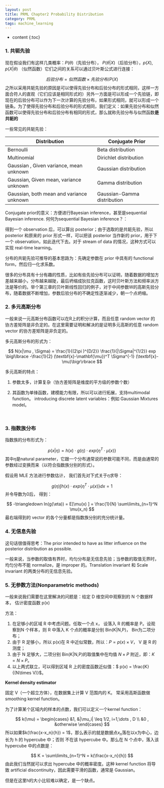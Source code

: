 ```yaml
---
layout: post
title: PRML Chapter2 Probability Distribution
category: PRML
tags: machine_learning
---
```


* content
{:toc}
### 1. 共轭先验

现在假设我们有这样几类概率：$P(\theta)$（先验分布）， $P(\theta|X)$（后验分布），$p(X), p(X|\theta)$ （似然函数）它们之间的关系可以通过贝叶斯公式进行连接： 


$$
后验分布 = 似然函数\times 先验分布/ P(X)
$$
之所以采用共轭先验的原因是可以使得先验分布和后验分布的形式相同，这样一方面合符人的直观（它们应该是相同形式的）另外一方面是可以形成一个先验链，即现在的后验分布可以作为下一次计算的先验分布，如果形式相同，就可以形成一个链条。为了使得先验分布和后验分布的形式相同，我们定义：如果先验分布和似然函数可以使得先验分布和后验分布有相同的形式，那么就称先验分布与似然函数**是共轭的**

一些常见的共轭先验：

| Distribution                             | Conjugate Prior             |
| ---------------------------------------- | --------------------------- |
| Bernoulli                                | Beta distribution           |
| Multinomial                              | Dirichlet distribution      |
| Gaussian , Given variance, mean unknown  | Gaussian distribution       |
| Gaussian, Given mean, variance unknown   | Gamma distribution          |
| Gaussian, both mean and variance unknown | Gaussian-Gamma distribution |

Conjugate prior的意义：方便进行Bayesian inference，甚至是sequential Bayesian inference. 何何为sequential Bayesian inference？：

得到一个 observation 后，可以算出 posterior；由于选取的是共轭先验，所以 posterior 和原来的 prior 形式一样，可以把该 posterior 当作新的 prior，用于下一个 observation，如此迭代下去。对于 stream of data 的情况，这种方式可以实现 real-time learning。

分布的共轭先验可推导的基本思路为：先确定参数在 prior 中具有的 functional form，然后归一化求系数。

很多的分布具有十分有趣的性质，比如有些先验分布可以证明，随着数据的增加方差越来越小，分布越来越陡，最后坍缩成狄拉克函数，这时贝叶斯方法和频率派方法是等价的。举个第三章的贝叶斯线性回归的例子，对于中间参数W的高斯先验分布，随着数据不断增加，参数后验分布的不确定性逐渐减少，朝一个点坍缩。



### 2. 多元高斯分布

一般来说一元高斯分布函数可以在R上的积分计算，而且任意 random vector 的协方差矩阵是非负定的。在这里需要证明和解决的是证明多元高斯的任意 random vector 的协方差矩阵是非负定的。

多元高斯分布的形式为：


$$
N(x|\mu , \Sigma) = \frac{1}{(2\pi )^{D/2}} \frac{1}{|\Sigma|^{1/2}} exp \bigl\lbrace -\frac{1}{2} (\textbf{x}-\mathbf{\mu})^T \Sigma^{-1} (\textbf{x}- \mu)\bigr\rbrace
$$


多元高斯的特点：

1. 参数太多，计算复杂（协方差矩阵是维度的平方级的参数个数）

2. 其函数为单锋函数，建模能力有限，所以可以进行拓展，支持multimodal function。 introducing discrete latent variables：例如 Gaussian Mixtures model。

   ​

### 3. 指数族分布

指数族的分布形式为：


$$
p(x|\eta) = h(x)\cdot g(\eta) \cdot exp\{ \eta^T \cdot \mu(x) \}
$$
其中$\eta$是natural parameter，它跟一个分布通常说的参数可能不同，而是由通常的参数经过变换而来（以符合指数族分别的形式）。

假设用 MLE 方法进行参数估计， 我们首先对下式关于$\eta$求导：


$$
g(\eta) \int h(x) \cdot exp\{  \eta^T \cdot \mu(x)\} dx = 1
$$
并令导数为0后， 得到：


$$
-\triangledown ln(g(\eta)) = E[\mu(x) ] = \frac{1}{N} \sum\limits_{n=1}^N \mu(x_n)
$$
最右端得到的 vector 的各个分量都是指数族分别的充分统计量。



### 4. 无信息先验

这句话很值得思考：The prior intended to have as litter influence on the posterior distribution as possible.

一般来说，当参数的取值有界时，均匀分布是无信息先验；当参数的取值无界时，均匀分布不能 normalize，是 improper 的。Translation invariant 和 Scale invariant 的两类分布的无信息先验。



### 5. 无参数方法(Nonparametric methods)

一般来说我们需要在这里解决的问题是：给定 D 维空间中观察到的 N 个数据样本， 估计密度函数 p(x) 

方法：

1. 在足够小的区域 R 中考虑问题。任取一个点 x， 设落入 R 的概率是 P。设观察到N 个样本，则 R 中落入 K 个点的概率是分别 Bin(K|N,P)， Bin为二项分布；
2. 由于 R 足够小，所以 p(x)在 R 中近似常数，所以：$P = p(x) \times V$， V 是 R 的测度；
3. 由于 N 足够大，二项分别 Bin(K|N,P)的取值集中在均值 $N\times P$ 附近，即：$K = N \times P$。
4. 以上两式联立，可以得到区域 R 上的密度函数近似值：$ p(x) = \frac{K} {(N\times V)}$。

**Kernel density estimator**

固定 V（一个超立方体），在数据集上计算 V 范围内的 K。 常采用高斯函数做 smoothing kernel function。

为了计算某个区域内的样本的点数，我们可以定义一个kernel function：


$$
k(\mu) = \begin{cases} &1, &|\mu_i| \leq 1/2, i=1,\dots , D  \\ &0 , &otherwise  \end{cases}
$$
所以如果$k(\frac{x-x_n}{h}) = 1$，那么表示的就是数据点$x_n$落在以x为中心，边长为 h 的 hypercube 中；否则
不在该 hypercube 中。那么在 N 个点中，落入该 hypercube 中的点数是：


$$
K = \sum\limits_{n=1}^N = k(\frac{x-x_n}{h})
$$
由此我们当然就可以求出 hypercube 中的概率密度。这种 kernel function 将导致 artificial discontinuity，因此需要平滑的函数，通常是 Gaussian。

但是在这里h的大小比较难以确定，是一个缺点。



